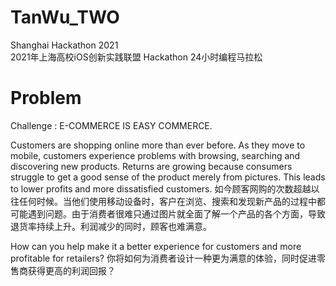 # TanWu_TWO
Shanghai Hackathon 2021
<br>
2021年上海高校iOS创新实践联盟 Hackathon 24小时编程马拉松

# Problem
Challenge : E-COMMERCE IS EASY COMMERCE.

Customers are shopping online more than ever before. As they move to mobile, customers experience problems with browsing, searching and discovering new products. Returns are growing because consumers struggle to get a good sense of the product merely from pictures. This leads to lower profits and more dissatisfied customers.
如今顾客网购的次数超越以往任何时候。当他们使用移动设备时，客户在浏览、搜索和发现新产品的过程中都可能遇到问题。由于消费者很难只通过图片就全面了解一个产品的各个方面，导致退货率持续上升。利润减少的同时，顾客也难满意。

How can you help make it a better experience for customers and more profitable for retailers?
你将如何为消费者设计一种更为满意的体验，同时促进零售商获得更高的利润回报？
